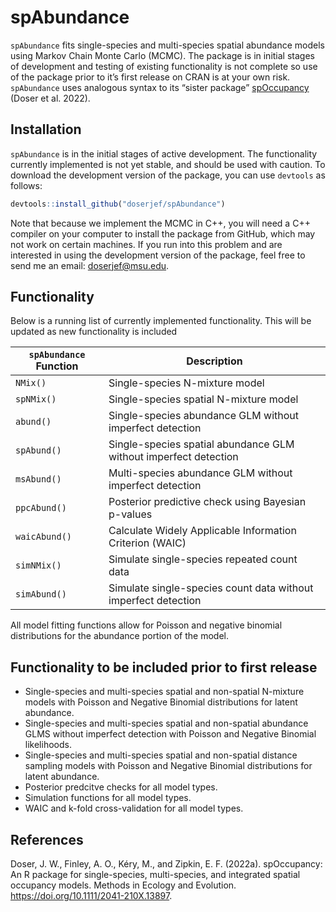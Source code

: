 
<!-- README.md is generated from README.Rmd. Please edit that file -->

# spAbundance

`spAbundance` fits single-species and multi-species spatial abundance
models using Markov Chain Monte Carlo (MCMC). The package is in initial
stages of development and testing of existing functionality is not
complete so use of the package prior to it’s first release on CRAN is at
your own risk. `spAbundance` uses analogous syntax to its “sister
package” [spOccupancy](https://www.jeffdoser.com/files/spoccupancy-web/)
(Doser et al. 2022).

## Installation

`spAbundance` is in the initial stages of active development. The
functionality currently implemented is not yet stable, and should be
used with caution. To download the development version of the package,
you can use `devtools` as follows:

``` r
devtools::install_github("doserjef/spAbundance")
```

Note that because we implement the MCMC in C++, you will need a C++
compiler on your computer to install the package from GitHub, which may
not work on certain machines. If you run into this problem and are
interested in using the development version of the package, feel free to
send me an email: <doserjef@msu.edu>.

## Functionality

Below is a running list of currently implemented functionality. This
will be updated as new functionality is included

| `spAbundance` Function | Description                                                      |
| ---------------------- | ---------------------------------------------------------------- |
| `NMix()`               | Single-species N-mixture model                                   |
| `spNMix()`             | Single-species spatial N-mixture model                           |
| `abund()`              | Single-species abundance GLM without imperfect detection         |
| `spAbund()`            | Single-species spatial abundance GLM without imperfect detection |
| `msAbund()`            | Multi-species abundance GLM without imperfect detection          |
| `ppcAbund()`           | Posterior predictive check using Bayesian p-values               |
| `waicAbund()`          | Calculate Widely Applicable Information Criterion (WAIC)         |
| `simNMix()`            | Simulate single-species repeated count data                      |
| `simAbund()`           | Simulate single-species count data without imperfect detection   |

All model fitting functions allow for Poisson and negative binomial
distributions for the abundance portion of the model.

## Functionality to be included prior to first release

  - Single-species and multi-species spatial and non-spatial N-mixture
    models with Poisson and Negative Binomial distributions for latent
    abundance.
  - Single-species and multi-species spatial and non-spatial abundance
    GLMS without imperfect detection with Poisson and Negative Binomial
    likelihoods.
  - Single-species and multi-species spatial and non-spatial distance
    sampling models with Poisson and Negative Binomial distributions for
    latent abundance.
  - Posterior predcitve checks for all model types.
  - Simulation functions for all model types.
  - WAIC and k-fold cross-validation for all model types.

## References

Doser, J. W., Finley, A. O., Kéry, M., and Zipkin, E. F. (2022a).
spOccupancy: An R package for single-species, multi-species, and
integrated spatial occupancy models. Methods in Ecology and Evolution.
<https://doi.org/10.1111/2041-210X.13897>.
